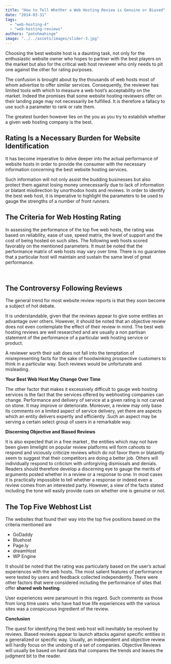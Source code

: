 ```yaml
---
title: "How to Tell Whether a Web Hosting Review is Genuine or Biased"
date: "2014-03-31"
tags: 
  - "web-hosting-4"
  - "web-hosting-reviews"
authors: "patohmahinge"
image: "../../assets/images/slider-3.jpg"
---
```


Choosing the best website host is a daunting task, not only for the enthusiastic website owner who hopes to partner with the best players on the market but also for the critical web host reviewer who only needs to pit one against the other for rating purposes.

The confusion is brought about by the thousands of web hosts most of whom advertise to offer similar services. Consequently, the reviewer has limited tools with which to measure a web host’s acceptability on the market. Indeed the promises that some website hosting reviewers offer on their landing page may not necessarily be fulfilled. It is therefore a fallacy to use such a parameter to rank or rate them.

The greatest burden however lies on the you as you try to establish whether a given web hosting company is the best.

## **Rating Is a Necessary Burden for Website Identification**

It has become imperative to delve deeper into the actual performance of website hosts in order to provide the consumer with the necessary information concerning the best website hosting services.

Such information will not only assist the budding businesses but also protect them against losing money unnecessarily due to lack of information or blatant misdirection by unorthodox hosts and reviews. In order to identify the best web host, it is imperative to highlight the parameters to be used to gauge the strengths of a number of front runners.

## **The Criteria for Web Hosting Rating**

In assessing the performance of the top five web hosts, the rating was based on reliability, ease of use, speed matrix, the level of support and the cost of being hosted on such sites. The following web hosts scored favorably on the mentioned parameters. It must be noted that the performance matrix of web hosts may vary over time. There is no guarantee that a particular host will maintain and sustain the same level of great performance.

 

## **The Controversy Following Reviews**

The general trend for most website review reports is that they soon become a subject of hot debate.

It is understandable, given that the reviews appear to give some entities an advantage over others. However, it should be noted that an objective review does not even contemplate the effect of their review in mind. The best web hosting reviews are well researched and are usually a non partisan statement of the performance of a particular web hosting service or product.

A reviewer worth their salt does not fall into the temptation of misrepresenting facts for the sake of hoodwinking prospective customers to think in a particular way. Such reviews would be unfortunate and misleading.

**Your Best Web Host May Change Over Time**

The other factor that makes it excessively difficult to gauge web hosting services is the fact that the services offered by webhosting companies can change. Performance and delivery of service at a given rating is not carved on stone. It may improve or deteriorate. Moreover, a review may only base its comments on a limited aspect of service delivery, yet there are aspects which an entity delivers expertly and efficiently .Such an aspect may be serving a certain select group of users in a remarkable way.

**Discerning Objective and Biased Reviews**

It is also expected that in a free market , the entities which may not have been given limelight on popular review platforms will form cahoots to respond and viciously criticize reviews which do not favor them or blatantly seem to suggest that their competitors are doing a better job. Others will individually respond to criticism with unforgiving dismissals and denials. Readers should therefore develop a discerning eye to gauge the merits of arguments posted whether in a review or a response to one. In most cases it is practically impossible to tell whether a response or indeed even a review comes from an interested party. However, a view of the facts stated including the tone will easily provide cues on whether one is genuine or not.

## **The Top Five Webhost List**

The websites that found their way into the top five positions based on the criteria mentioned are

- GoDaddy
- Bluehost
- Page.ly
- dreamHost
- WP Engine

It should be noted that the rating was particularly based on the user’s actual experiences with the web hosts. The most salient features of performance were tested by users and feedback collected independently. There were other factors that were considered including the performance of sites that offer **shared web hosting**.

User experiences were paramount in this regard. Such comments as those from long time users  who have had true life experiences with the various sites was a conspicuous ingredient of the review.

**Conclusion**

The quest for identifying the best web host will inevitably be resolved by reviews. Biased reviews appear to launch attacks against specific entities in a generalized or specific way. Usually, an independent and objective review will hardly focus on the undoing of a set of companies. Objective Reviews will usually be based on hard data that compares the trends and leaves the judgment bit to the reader.
